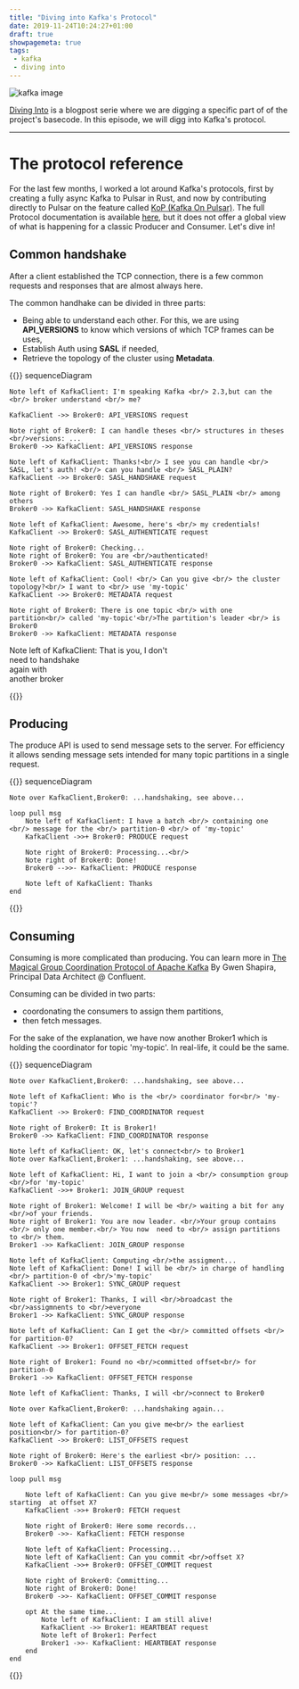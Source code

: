 ```yaml
---
title: "Diving into Kafka's Protocol"
date: 2019-11-24T10:24:27+01:00
draft: true
showpagemeta: true
tags:
 - kafka
 - diving into
---
```


![kafka image](/posts/diving-into-kafka-protocol/img/apache-kafka.png)

[Diving Into](/tags/diving-into/) is a blogpost serie where we are digging a specific part of of the project's basecode. In this episode, we will digg into Kafka's protocol.

---

# The protocol reference

For the last few months, I worked a lot around Kafka's protocols, first by creating a fully async Kafka to Pulsar in Rust, and now by contributing directly to Pulsar on the feature called [KoP (Kafka On Pulsar)](https://www.slideshare.net/streamnative/2-kafkaonpulsarjia). The full Protocol documentation is available [here](https://kafka.apache.org/protocol.html), but it does not offer a global view of what is happening for a classic Producer and Consumer. Let's dive in!

## Common handshake

After a client established the TCP connection, there is a few common requests and responses that are almost always here.

The common handhake can be divided in three parts:

* Being able to understand each other. For this, we are using **API_VERSIONS** to know which versions of which TCP frames can be uses,
* Establish Auth using **SASL** if needed,
* Retrieve the topology of the cluster using **Metadata**.


{{<mermaid>}}
sequenceDiagram

    Note left of KafkaClient: I'm speaking Kafka <br/> 2.3,but can the <br/> broker understand <br/> me?

    KafkaClient ->> Broker0: API_VERSIONS request

    Note right of Broker0: I can handle theses <br/> structures in theses <br/>versions: ...
    Broker0 ->> KafkaClient: API_VERSIONS response

    Note left of KafkaClient: Thanks!<br/> I see you can handle <br/> SASL, let's auth! <br/> can you handle <br/> SASL_PLAIN?
    KafkaClient ->> Broker0: SASL_HANDSHAKE request

    Note right of Broker0: Yes I can handle <br/> SASL_PLAIN <br/> among others
    Broker0 ->> KafkaClient: SASL_HANDSHAKE response

    Note left of KafkaClient: Awesome, here's <br/> my credentials!
    KafkaClient ->> Broker0: SASL_AUTHENTICATE request

    Note right of Broker0: Checking...
    Note right of Broker0: You are <br/>authenticated!
    Broker0 ->> KafkaClient: SASL_AUTHENTICATE response

    Note left of KafkaClient: Cool! <br/> Can you give <br/> the cluster topology?<br/> I want to <br/> use 'my-topic'
    KafkaClient ->> Broker0: METADATA request

    Note right of Broker0: There is one topic <br/> with one partition<br/> called 'my-topic'<br/>The partition's leader <br/> is Broker0
    Broker0 ->> KafkaClient: METADATA response

Note left of KafkaClient: That is you, I don't <br/> need to handshake <br/> again with <br/> another broker

{{</mermaid>}}

## Producing

The produce API is used to send message sets to the server. For efficiency it allows sending message sets intended for many topic partitions in a single request.

{{<mermaid>}}
sequenceDiagram

    Note over KafkaClient,Broker0: ...handshaking, see above...

    loop pull msg
        Note left of KafkaClient: I have a batch <br/> containing one <br/> message for the <br/> partition-0 <br/> of 'my-topic'
        KafkaClient ->>+ Broker0: PRODUCE request

        Note right of Broker0: Processing...<br/>
        Note right of Broker0: Done!
        Broker0 -->>- KafkaClient: PRODUCE response
        
        Note left of KafkaClient: Thanks
    end

{{</mermaid>}}

## Consuming

Consuming is more complicated than producing. You can learn more in [The Magical Group Coordination Protocol of Apache Kafka](https://www.youtube.com/watch?v=maJulQ4ABNY) By Gwen Shapira, Principal Data Architect @ Confluent.

Consuming can be divided in two parts:

* coordonating the consumers to assign them partitions,
* then fetch messages.

For the sake of the explanation, we have now another Broker1 which is holding the coordinator for topic 'my-topic'. In real-life, it could be the same.

{{<mermaid>}}
sequenceDiagram

    Note over KafkaClient,Broker0: ...handshaking, see above...

    Note left of KafkaClient: Who is the <br/> coordinator for<br/> 'my-topic'?
    KafkaClient ->> Broker0: FIND_COORDINATOR request

    Note right of Broker0: It is Broker1!
    Broker0 ->> KafkaClient: FIND_COORDINATOR response

    Note left of KafkaClient: OK, let's connect<br/> to Broker1
    Note over KafkaClient,Broker1: ...handshaking, see above...

    Note left of KafkaClient: Hi, I want to join a <br/> consumption group <br/>for 'my-topic'
    KafkaClient ->>+ Broker1: JOIN_GROUP request

    Note right of Broker1: Welcome! I will be <br/> waiting a bit for any <br/>of your friends.
    Note right of Broker1: You are now leader. <br/>Your group contains <br/> only one member.<br/> You now  need to <br/> assign partitions to <br/> them. 
    Broker1 ->> KafkaClient: JOIN_GROUP response

    Note left of KafkaClient: Computing <br/>the assigment...
    Note left of KafkaClient: Done! I will be <br/> in charge of handling <br/> partition-0 of <br/>'my-topic'
    KafkaClient ->> Broker1: SYNC_GROUP request

    Note right of Broker1: Thanks, I will <br/>broadcast the <br/>assigmnents to <br/>everyone
    Broker1 ->> KafkaClient: SYNC_GROUP response

    Note left of KafkaClient: Can I get the <br/> committed offsets <br/> for partition-0?
    KafkaClient ->> Broker1: OFFSET_FETCH request

    Note right of Broker1: Found no <br/>committed offset<br/> for partition-0
    Broker1 ->> KafkaClient: OFFSET_FETCH response

    Note left of KafkaClient: Thanks, I will <br/>connect to Broker0

    Note over KafkaClient,Broker0: ...handshaking again...

    Note left of KafkaClient: Can you give me<br/> the earliest position<br/> for partition-0?
    KafkaClient ->> Broker0: LIST_OFFSETS request
        
    Note right of Broker0: Here's the earliest <br/> position: ...
    Broker0 ->> KafkaClient: LIST_OFFSETS response
    
    loop pull msg

        Note left of KafkaClient: Can you give me<br/> some messages <br/> starting  at offset X?
        KafkaClient ->>+ Broker0: FETCH request

        Note right of Broker0: Here some records...
        Broker0 ->>- KafkaClient: FETCH response

        Note left of KafkaClient: Processing...
        Note left of KafkaClient: Can you commit <br/>offset X?
        KafkaClient ->>+ Broker0: OFFSET_COMMIT request

        Note right of Broker0: Committing...
        Note right of Broker0: Done!
        Broker0 ->>- KafkaClient: OFFSET_COMMIT response
            
        opt At the same time...
            Note left of KafkaClient: I am still alive!  
            KafkaClient ->> Broker1: HEARTBEAT request
            Note left of Broker1: Perfect 
            Broker1 ->>- KafkaClient: HEARTBEAT response
        end
    end 
{{</mermaid>}}